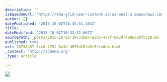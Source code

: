 ```yaml
---
description: ''
isBasedOnUrl: 'https://the-grid-user-content.s3-us-west-2.amazonaws.com/e34f76fd-f927-41e4-9396-69147756092c.jpg'
author: []
datePublished: '2015-10-02T10:45:51.104Z'
title: ''
dateModified: '2015-10-02T10:33:52.667Z'
sourcePath: _posts/2015-10-02-10733b07-6cc6-475f-8a3d-4895d20fd3c9.md
published: true
url: 10733b07-6cc6-475f-8a3d-4895d20fd3c9/index.html
_context: 'http://schema.org'
_type: Article

---
```

![](https://the-grid-user-content.s3-us-west-2.amazonaws.com/e34f76fd-f927-41e4-9396-69147756092c.jpg)